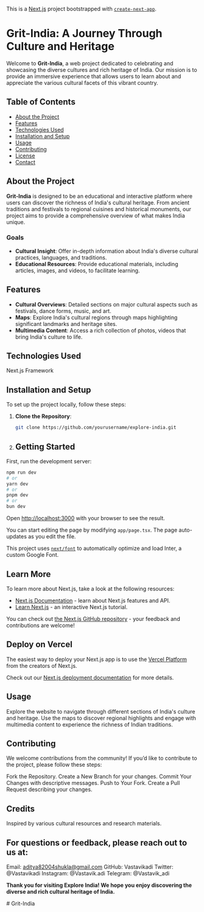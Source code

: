This is a [Next.js](https://nextjs.org/) project bootstrapped with [`create-next-app`](https://github.com/vercel/next.js/tree/canary/packages/create-next-app).

# Grit-India: A Journey Through Culture and Heritage

Welcome to **Grit-India**, a web project dedicated to celebrating and showcasing the diverse cultures and rich heritage of India. Our mission is to provide an immersive experience that allows users to learn about and appreciate the various cultural facets of this vibrant country.

## Table of Contents

- [About the Project](#about-the-project)
- [Features](#features)
- [Technologies Used](#technologies-used)
- [Installation and Setup](#installation-and-setup)
- [Usage](#usage)
- [Contributing](#contributing)
- [License](#license)
- [Contact](#contact)

## About the Project

**Grit-India** is designed to be an educational and interactive platform where users can discover the richness of India's cultural heritage. From ancient traditions and festivals to regional cuisines and historical monuments, our project aims to provide a comprehensive overview of what makes India unique.

### Goals

- **Cultural Insight**: Offer in-depth information about India's diverse cultural practices, languages, and traditions.
- **Educational Resources**: Provide educational materials, including articles, images, and videos, to facilitate learning.

## Features

- **Cultural Overviews**: Detailed sections on major cultural aspects such as festivals, dance forms, music, and art.
- **Maps**: Explore India's cultural regions through maps highlighting significant landmarks and heritage sites.
- **Multimedia Content**: Access a rich collection of photos, videos that bring India's culture to life.

## Technologies Used
Next.js Framework

## Installation and Setup

To set up the project locally, follow these steps:

1. **Clone the Repository**:
   ```bash
   git clone https://github.com/yourusername/explore-india.git


2. ## Getting Started

First, run the development server:

```bash
npm run dev
# or
yarn dev
# or
pnpm dev
# or
bun dev
```

Open [http://localhost:3000](http://localhost:3000) with your browser to see the result.

You can start editing the page by modifying `app/page.tsx`. The page auto-updates as you edit the file.

This project uses [`next/font`](https://nextjs.org/docs/basic-features/font-optimization) to automatically optimize and load Inter, a custom Google Font.

## Learn More

To learn more about Next.js, take a look at the following resources:

- [Next.js Documentation](https://nextjs.org/docs) - learn about Next.js features and API.
- [Learn Next.js](https://nextjs.org/learn) - an interactive Next.js tutorial.

You can check out [the Next.js GitHub repository](https://github.com/vercel/next.js/) - your feedback and contributions are welcome!

## Deploy on Vercel

The easiest way to deploy your Next.js app is to use the [Vercel Platform](https://vercel.com/new?utm_medium=default-template&filter=next.js&utm_source=create-next-app&utm_campaign=create-next-app-readme) from the creators of Next.js.

Check out our [Next.js deployment documentation](https://nextjs.org/docs/deployment) for more details.

## Usage
Explore the website to navigate through different sections of India's culture and heritage. Use the maps to discover regional highlights and engage with multimedia content to experience the richness of Indian traditions.

## Contributing
We welcome contributions from the community! If you’d like to contribute to the project, please follow these steps:

Fork the Repository.
Create a New Branch for your changes.
Commit Your Changes with descriptive messages.
Push to Your Fork.
Create a Pull Request describing your changes.

## Credits
Inspired by various cultural resources and research materials.

## For questions or feedback, please reach out to us at:

Email: aditya82004shukla@gmail.com
GitHub: Vastavikadi
Twitter: @Vastavikadi
Instagram: @Vastavik.adi
Telegram: @Vastavik_adi

**Thank you for visiting Explore India! We hope you enjoy discovering the diverse and rich cultural heritage of India.**

#   G r i t - I n d i a 
 
 
